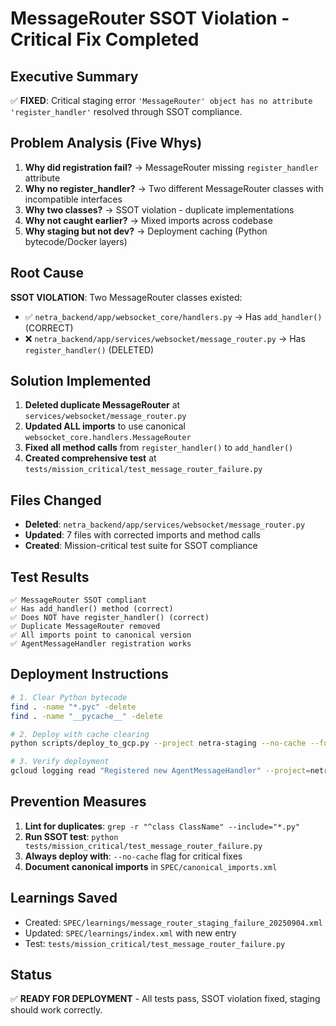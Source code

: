 # MessageRouter SSOT Violation - Critical Fix Completed

## Executive Summary
✅ **FIXED**: Critical staging error `'MessageRouter' object has no attribute 'register_handler'` resolved through SSOT compliance.

## Problem Analysis (Five Whys)
1. **Why did registration fail?** → MessageRouter missing `register_handler` attribute
2. **Why no register_handler?** → Two different MessageRouter classes with incompatible interfaces  
3. **Why two classes?** → SSOT violation - duplicate implementations
4. **Why not caught earlier?** → Mixed imports across codebase
5. **Why staging but not dev?** → Deployment caching (Python bytecode/Docker layers)

## Root Cause
**SSOT VIOLATION**: Two MessageRouter classes existed:
- ✅ `netra_backend/app/websocket_core/handlers.py` → Has `add_handler()` (CORRECT)
- ❌ `netra_backend/app/services/websocket/message_router.py` → Has `register_handler()` (DELETED)

## Solution Implemented
1. **Deleted duplicate MessageRouter** at `services/websocket/message_router.py`
2. **Updated ALL imports** to use canonical `websocket_core.handlers.MessageRouter`
3. **Fixed all method calls** from `register_handler()` to `add_handler()`
4. **Created comprehensive test** at `tests/mission_critical/test_message_router_failure.py`

## Files Changed
- **Deleted**: `netra_backend/app/services/websocket/message_router.py`
- **Updated**: 7 files with corrected imports and method calls
- **Created**: Mission-critical test suite for SSOT compliance

## Test Results
```
✅ MessageRouter SSOT compliant
✅ Has add_handler() method (correct)
✅ Does NOT have register_handler() (correct)
✅ Duplicate MessageRouter removed
✅ All imports point to canonical version
✅ AgentMessageHandler registration works
```

## Deployment Instructions
```bash
# 1. Clear Python bytecode
find . -name "*.pyc" -delete
find . -name "__pycache__" -delete

# 2. Deploy with cache clearing
python scripts/deploy_to_gcp.py --project netra-staging --no-cache --force-rebuild

# 3. Verify deployment
gcloud logging read "Registered new AgentMessageHandler" --project=netra-staging --limit=10
```

## Prevention Measures
1. **Lint for duplicates**: `grep -r "^class ClassName" --include="*.py"`
2. **Run SSOT test**: `python tests/mission_critical/test_message_router_failure.py`
3. **Always deploy with**: `--no-cache` flag for critical fixes
4. **Document canonical imports** in `SPEC/canonical_imports.xml`

## Learnings Saved
- Created: `SPEC/learnings/message_router_staging_failure_20250904.xml`
- Updated: `SPEC/learnings/index.xml` with new entry
- Test: `tests/mission_critical/test_message_router_failure.py`

## Status
✅ **READY FOR DEPLOYMENT** - All tests pass, SSOT violation fixed, staging should work correctly.